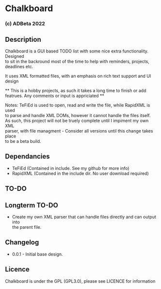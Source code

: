 # Chalkboard
### (c) ADBeta 2022
## Description
Chalkboard is a GUI based TODO list with some nice extra functionality. Designed  
to sit in the backround most of the time to help with reminders, projects,  
deadlines etc.

It uses XML formatted files, with an emphasis on rich text support and UI design  

** This is a hobby projects, as such it takes a long time to finish or add  
featrues. Any comments or input is appriciated **  

Notes: TeFiEd is used to open, read and write the file, while RapidXML is used  
to parse and handle XML DOMs, however it cannot handle the files itself.  
As such, this project will not be truely complete until I impiment my own XML  
parser, with file managment - Consider all versions until this change takes place  
to be a beta build.  

## Dependancies
* TeFiEd (Contained in include. See my github for more info)  
* RapidXML (Contained in the include dir. No user download required)  

## TO-DO 

## Longterm TO-DO
* Create my own XML parser that can handle files directly and can output into  
the parent file.  

## Changelog
* 0.0.1 - Initial base design.  

## Licence
Chalkboard is under the GPL (GPL3.0), please see LICENCE for information  
